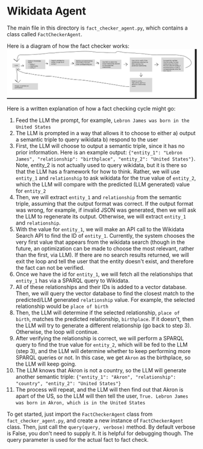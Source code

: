 # Wikidata Agent
The main file in this directory is `fact_checker_agent.py`, which contains a class called `FactCheckerAgent`.


Here is a diagram of how the fact checker works:
![alt text](image.png)

Here is a written explanation of how a fact checking cycle might go:
1. Feed the LLM the prompt, for example, `Lebron James was born in the United States`
2. The LLM is prompted in a way that allows it to choose to either a) output a semantic triple to query wikidata b) respond to the user
3. First, the LLM will choose to output a semantic triple, since it has no prior information. Here is an example output: `{"entity_1": "Lebron James", "relationship": "birthplace", "entity_2": "United States"}`. Note, entity_2 is not actually used to query wikidata, but it is there so that the LLM has a framework for how to think. Rather, we will use `entity_1` and `relationship` to ask wikidata for the true value of `entity_2`, which the LLM will compare with the predicted (LLM generated) value for `entity_2`
4. Then, we will extract `entity_1` and `relationship` from the semantic triple, assuming that the output format was correct. If the output format was wrong, for example, if invalid JSON was generated, then we will ask the LLM to regenerate its output. Otherwise, we will extract `entity_1` and `relationship`.
5. With the value for `entity_1`, we will make an API call to the Wikidata Search API to find the ID of `entity_1`. Currently, the system chooses the very first value that appears from the wikidata search (though in the future, an optimization can be made to choose the most relevant, rather than the first, via LLM). If there are no search results returned, we will exit the loop and tell the user that the entity doesn't exist, and therefore the fact can not be verified.
6. Once we have the id for `entity_1`, we will fetch all the relationships that `entity_1` has via a SPARQL query to Wikidata.
7. All of these relationships and their IDs is added to a vector database. Then, we will query the vector database to find the closest match to the predicted/LLM generated `relationship` value. For example, the selected relationship would be `place of birth`
8. Then, the LLM will determine if the selected relationship, `place of birth`, matches the predicted relationship, `birthplace`. If it doesn't, then the LLM will try to generate a different relationship (go back to step 3). Otherwise, the loop will continue.
9. After verifying the relationship is correct, we will perform a SPARQL query to find the true value for `entity_2`, which will be fed to the LLM (step 3), and the LLM will determine whether to keep performing more SPARQL queries or not. In this case, we get `Akron` as the birthplace, so the LLM will keep going.
10. The LLM knows that Akron is not a country, so the LLM will generate another semantic triple: `{"entity_1": "Akron", "relationship": "country", "entity_2": "United States"}`
11. The process will repeat, and the LLM will then find out that Akron is apart of the US, so the LLM will then tell the user, `True. Lebron James was born in Akron, which is in the United States`


To get started, just import the `FactCheckerAgent` class from `fact_checker_agent.py`, and create a new instance of `FactCheckerAgent` class. Then, just call the `query(query, verbose)` method. By default verbose is False, you don't need to supply it. It is helpful for debugging though. The query parameter is used for the actual fact to fact check.